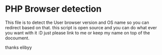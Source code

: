 PHP Browser detection
=====================
This file is to detect the User browser version and OS name so you can redirect based on that.
this script is open source and you can do what ever you want with it :D
just please link to me or keep my name on top of the docoument.

thanks elibyy